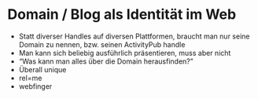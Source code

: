 # Domain / Blog als Identität im Web
- Statt diverser Handles auf diversen Plattformen, braucht man nur seine Domain zu nennen, bzw. seinen ActivityPub handle
- Man kann sich beliebig ausführlich präsentieren, muss aber nicht
- “Was kann man alles über die Domain herausfinden?”
- Überall unique
- rel=me
- webfinger
